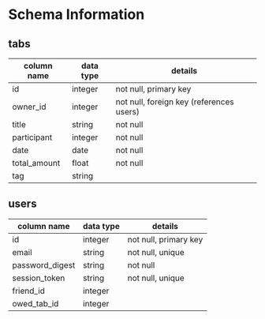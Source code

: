 # Schema Information

## tabs
column name | data type | details
------------|-----------|-----------------------
id          | integer   | not null, primary key
owner_id    | integer   | not null, foreign key (references users)
title       | string    | not null
participant | integer   | not null
date        | date      | not null
total_amount| float     | not null
tag         | string    |

## users
column name     | data type | details
----------------|-----------|-----------------------
id              | integer   | not null, primary key
email           | string    | not null, unique
password_digest | string    | not null
session_token   | string    | not null, unique
friend_id       | integer   |
owed_tab_id     | integer   |
